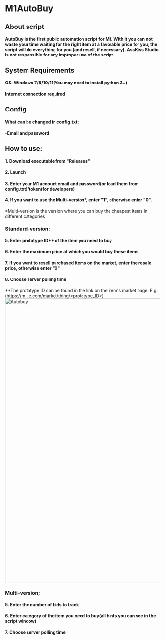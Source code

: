 # M1AutoBuy
## About script
#### AutoBuy is the first public automation script for M1. With it you can not waste your time waiting for the right item at a favorable price for you, the script will do everything for you (and resell, if necessary). AssKiss Studio is not responsible for any improper use of the script
## System Requirements
#### OS: Windows 7/8/10/11(You may need to install python 3.*.*)
#### Internet connection required
## Config
#### What can be changed in config.txt:
#### -Email and password
## How to use:
#### 1. Download executable from "Releases"
#### 2. Launch
#### 3. Enter your M1 account email and password(or load them from config.txt)/token(for developers)
#### 4. If you want to use the Multi-version*, enter "1", otherwise enter "0".
*Multi-version is the version where you can buy the cheapest items in different categories
### Standard-version:
#### 5. Enter prototype ID** of the item you need to buy
#### 6. Enter the maximum price at which you would buy these items
#### 7. If you want to resell purchased items on the market, enter the resale price, otherwise enter "0"
#### 8. Choose server polling time
**The prototype ID can be found in the link on the item's market page. E.g.(https://m...e.com/market/thing/<prototype_ID>)
<img width="927" alt="Autobuy" src="https://github.com/AssKissStudio/M1AutoBuy/assets/156083318/a7a5b346-1dde-4bed-a8d8-16671253bc4b">
### Multi-version;
#### 5. Enter the number of bids to track
#### 6. Enter category of the item you need to buy(all hints you can see in the script window)
#### 7. Choose server polling time
